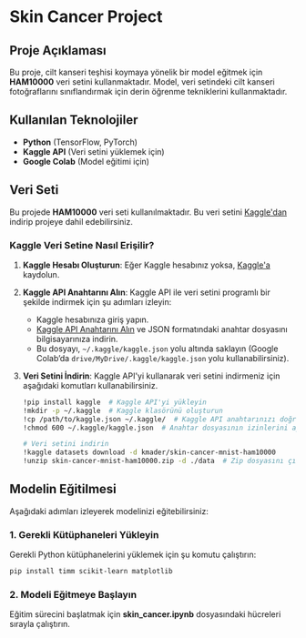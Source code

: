 # Skin Cancer Project

## Proje Açıklaması
Bu proje, cilt kanseri teşhisi koymaya yönelik bir model eğitmek için **HAM10000** veri setini kullanmaktadır. Model, veri setindeki cilt kanseri fotoğraflarını sınıflandırmak için derin öğrenme tekniklerini kullanmaktadır. 

## Kullanılan Teknolojiler
- **Python** (TensorFlow, PyTorch)
- **Kaggle API** (Veri setini yüklemek için)
- **Google Colab** (Model eğitimi için)

## Veri Seti

Bu projede **HAM10000** veri seti kullanılmaktadır. Bu veri setini [Kaggle'dan](https://www.kaggle.com/datasets/kmader/skin-cancer-mnist-ham10000) indirip projeye dahil edebilirsiniz.

### Kaggle Veri Setine Nasıl Erişilir?

1. **Kaggle Hesabı Oluşturun**: Eğer Kaggle hesabınız yoksa, [Kaggle'a](https://www.kaggle.com/) kaydolun.
2. **Kaggle API Anahtarını Alın**: Kaggle API ile veri setini programlı bir şekilde indirmek için şu adımları izleyin:
    - Kaggle hesabınıza giriş yapın.
    - [Kaggle API Anahtarını Alın](https://www.kaggle.com/docs/api) ve JSON formatındaki anahtar dosyasını bilgisayarınıza indirin.
    - Bu dosyayı, `~/.kaggle/kaggle.json` yolu altında saklayın (Google Colab’da `drive/MyDrive/.kaggle/kaggle.json` yolu kullanabilirsiniz).

3. **Veri Setini İndirin**:
    Kaggle API'yi kullanarak veri setini indirmeniz için aşağıdaki komutları kullanabilirsiniz.

    ```bash
    !pip install kaggle  # Kaggle API'yi yükleyin
    !mkdir -p ~/.kaggle  # Kaggle klasörünü oluşturun
    !cp /path/to/kaggle.json ~/.kaggle/  # Kaggle API anahtarınızı doğru dizine kopyalayın
    !chmod 600 ~/.kaggle/kaggle.json  # Anahtar dosyasının izinlerini ayarlayın

    # Veri setini indirin
    !kaggle datasets download -d kmader/skin-cancer-mnist-ham10000
    !unzip skin-cancer-mnist-ham10000.zip -d ./data  # Zip dosyasını çıkarın
    ```

## Modelin Eğitilmesi

Aşağıdaki adımları izleyerek modelinizi eğitebilirsiniz:

### 1. Gerekli Kütüphaneleri Yükleyin

Gerekli Python kütüphanelerini yüklemek için şu komutu çalıştırın:

```bash
pip install timm scikit-learn matplotlib
````

### 2. Modeli Eğitmeye Başlayın 

Eğitim sürecini başlatmak için **skin_cancer.ipynb** dosyasındaki hücreleri sırayla çalıştırın.


